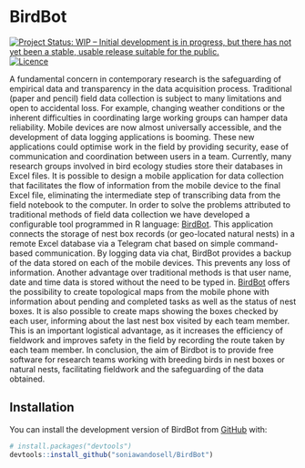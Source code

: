 
<!-- README.md is generated from README.Rmd. Please edit that file -->

# BirdBot

<!-- badges: start -->

[![Project Status: WIP – Initial development is in progress, but there
has not yet been a stable, usable release suitable for the
public.](https://www.repostatus.org/badges/latest/wip.svg)](https://www.repostatus.org/#wip)
[![Licence](https://img.shields.io/badge/licence-GPL--3-blue.svg)](https://www.gnu.org/licenses/gpl-3.0.html)
<!-- badges: end -->

A fundamental concern in contemporary research is the safeguarding of
empirical data and transparency in the data acquisition process.
Traditional (paper and pencil) field data collection is subject to many
limitations and open to accidental loss. For example, changing weather
conditions or the inherent difficulties in coordinating large working
groups can hamper data reliability. Mobile devices are now almost
universally accessible, and the development of data logging applications
is booming. These new applications could optimise work in the field by
providing security, ease of communication and coordination between users
in a team. Currently, many research groups involved in bird ecology
studies store their databases in Excel files. It is possible to design a
mobile application for data collection that facilitates the flow of
information from the mobile device to the final Excel file, eliminating
the intermediate step of transcribing data from the field notebook to
the computer. In order to solve the problems attributed to traditional
methods of field data collection we have developed a configurable tool
programmed in R language:
[BirdBot](https://github.com/soniawandosell/BirdBot). This application
connects the storage of nest box records (or geo-located natural nests)
in a remote Excel database via a Telegram chat based on simple
command-based communication. By logging data via chat, BirdBot provides
a backup of the data stored on each of the mobile devices. This prevents
any loss of information. Another advantage over traditional methods is
that user name, date and time data is stored without the need to be
typed in. [BirdBot](https://github.com/soniawandosell/BirdBot) offers
the possibility to create topological maps from the mobile phone with
information about pending and completed tasks as well as the status of
nest boxes. It is also possible to create maps showing the boxes checked
by each user, informing about the last nest box visited by each team
member. This is an important logistical advantage, as it increases the
efficiency of fieldwork and improves safety in the field by recording
the route taken by each team member. In conclusion, the aim of Birdbot
is to provide free software for research teams working with breeding
birds in nest boxes or natural nests, facilitating fieldwork and the
safeguarding of the data obtained.

## 

## Installation

You can install the development version of BirdBot from
[GitHub](https://github.com/) with:

``` r
# install.packages("devtools")
devtools::install_github("soniawandosell/BirdBot")
```
